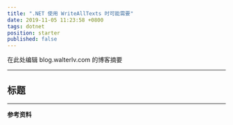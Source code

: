 ```yaml
---
title: ".NET 使用 WriteAllTexts 时可能需要"
date: 2019-11-05 11:23:58 +0800
tags: dotnet
position: starter
published: false
---
```


在此处编辑 blog.walterlv.com 的博客摘要

---

<div id="toc"></div>

## 标题

---

**参考资料**
